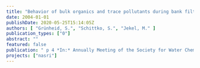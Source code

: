 ```yaml
---
title: "Behavior of bulk organics and trace pollutants during bank filtration and groundwater recharge of wastewater-impacted surface waters"
date: 2004-01-01
publishDate: 2020-05-25T15:14:05Z
authors: [ "Grünheid, S.", "Schittko, S.", "Jekel, M." ]
publication_types: ["0"]
abstract: ""
featured: false
publication: " p 4 *In:* Annually Meeting of the Society for Water Chemistry (GdCh). Bad Saarow, Germany. 17. - 19.5.2004"
projects: ["nasri"]
---
```


